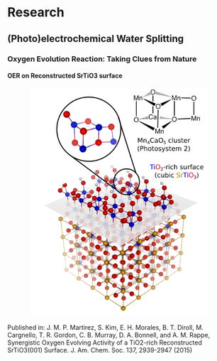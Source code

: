# Research

## (Photo)electrochemical Water Splitting

### Oxygen Evolution Reaction: Taking Clues from Nature
#### OER on Reconstructed SrTiO3 surface
<p align="center">
<img src="research/STO-O2.png" width="400">
</p>

Published in: J. M. P. Martirez, S. Kim, E. H. Morales, B. T. Diroll, M. Cargnello, T. R. Gordon, C. B. Murray, D. A. Bonnell, and A. M. Rappe, Synergistic Oxygen Evolving Activity of a TiO2-rich Reconstructed SrTiO3(001) Surface.  J. Am. Chem. Soc. 137, 2939-2947 (2015)
